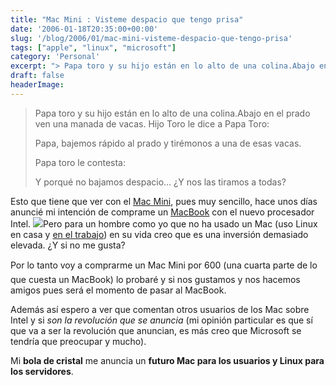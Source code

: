 ```yaml
---
title: "Mac Mini : Visteme despacio que tengo prisa"
date: '2006-01-18T20:35:00+00:00'
slug: '/blog/2006/01/mac-mini-visteme-despacio-que-tengo-prisa'
tags: ["apple", "linux", "microsoft"]
category: 'Personal'
excerpt: "> Papa toro y su hijo están en lo alto de una colina.Abajo en el prado ven una manada de vacas. Hijo Toro le dice a Papa Toro:> > Papa, bajemos rápido al prado y tirémonos a una de esas vacas.> > P..."
draft: false
headerImage: 
---
```

> Papa toro y su hijo están en lo alto de una colina.Abajo en el prado ven una manada de vacas. Hijo Toro le dice a Papa Toro:
> 
> Papa, bajemos rápido al prado y tirémonos a una de esas vacas.
> 
> Papa toro le contesta:
> 
> Y porqué no bajamos despacio… ¿Y nos las tiramos a todas?

Esto que tiene que ver con el [Mac Mini](http://store.apple.com/Apple/WebObjects/spainstore.woa/91305/wo/kT1IR3CQIERR2J87xT87MrueU7b/0.SLID?nclm=Macmini&mco=6A2AA4B0), pues muy sencillo, hace unos días anuncié mi intención de comprame un [MacBook](http://store.apple.com/Apple/WebObjects/spainstore.woa/91305/wo/kT1IR3CQIERR2J87xT87MrueU7b/0.SLID?nclm=MacBook&mco=E27B7429) con el nuevo procesador Intel. ![](http://jorgegorka.files.wordpress.com/mac_mini.jpg)Pero para un hombre como yo que no ha usado un Mac (uso Linux en casa y [en el trabajo](http://www.informatica32.com)) en su vida creo que es una inversión demasiado elevada. ¿Y si no me gusta?

Por lo tanto voy a comprarme un Mac Mini por 600 (una cuarta parte de lo que cuesta un MacBook) lo probaré y si nos gustamos y nos hacemos amigos pues será el momento de pasar al MacBook.

Además así espero a ver que comentan otros usuarios de los Mac sobre Intel y si _son la revolución que se anuncia_ (mi opinión particular es que sí que va a ser la revolución que anuncian, es más creo que Microsoft se tendría que preocupar y mucho).

Mi **bola de cristal** me anuncia un **futuro Mac para los usuarios y Linux para los servidores**.

